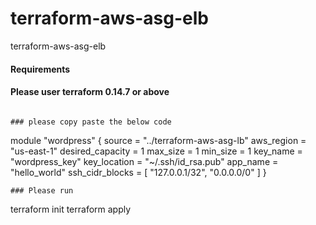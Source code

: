 # terraform-aws-asg-elb
terraform-aws-asg-elb

#### Requirements
#### Please user terraform 0.14.7 or above

```

### please copy paste the below code
```
module "wordpress" {
    source = "../terraform-aws-asg-lb"
    aws_region       = "us-east-1"
    desired_capacity = 1
    max_size         = 1
    min_size         = 1
    key_name         = "wordpress_key"
    key_location     = "~/.ssh/id_rsa.pub"
    app_name = "hello_world"
    ssh_cidr_blocks  = [
        "127.0.0.1/32",
        "0.0.0.0/0"
  ]
}
```
### Please run
```
terraform init
terraform apply
```
